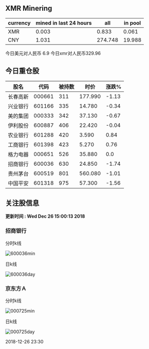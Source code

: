 ## XMR Minering

|currency|mined in last 24 hours|all|in pool|
|---|---|---|---|
|XMR|0.003|0.833|0.061|
|CNY|1.031|274.748|19.988|

今日美元对人民币 6.9	今日xmr对人民币329.96


## 今日重仓股 

|股名|代码|被持数|时价|涨跌%|
|---|---|---|---|---|
|长春高新|000661|311|177.990|-1.13|
|兴业银行|601166|335|14.780|-0.34|
|美的集团|000333|342|37.130|-0.67|
|伊利股份|600887|406|22.420|-0.04|
|农业银行|601288|420|3.590|0.84|
|工商银行|601398|423|5.270|0.76|
|格力电器|000651|526|35.880|0.0|
|招商银行|600036|630|24.850|-1.74|
|贵州茅台|600519|801|560.080|-1.01|
|中国平安|601318|975|57.300|-1.56|

## 关注股信息
**更新时间 : Wed Dec 26 15:00:13 2018**
### 招商银行 
分时k线

![600036min](http://image.sinajs.cn/newchart/min/n/sh600036.gif)

日k线

![600036day](http://image.sinajs.cn/newchart/daily/n/sh600036.gif)

### 京东方Ａ 
分时k线

![000725min](http://image.sinajs.cn/newchart/min/n/sz000725.gif)

日k线

![000725day](http://image.sinajs.cn/newchart/daily/n/sz000725.gif)

2018-12-26 23:30
